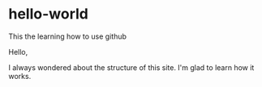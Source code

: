 # hello-world
This the learning how to use github

Hello,

I always wondered about the structure of this site.  I'm glad to learn how it works.  
